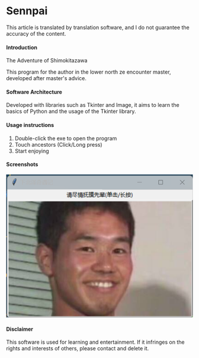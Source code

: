 # Sennpai

This article is translated by translation software, and I do not guarantee the accuracy of the content.

#### Introduction

The Adventure of Shimokitazawa

This program for the author in the lower north ze encounter master, developed after master's advice.

#### Software Architecture

Developed with libraries such as Tkinter and Image, it aims to learn the basics of Python and the usage of the Tkinter library.

#### Usage instructions

1. Double-click the exe to open the program
2. Touch ancestors (Click/Long press)
3. Start enjoying

#### Screenshots

![输入图片说明](Sennpai/resource/image/%E5%B1%8F%E5%B9%95%E6%88%AA%E5%9B%BE%202024-02-29%20005721.png)

#### Disclaimer

This software is used for learning and entertainment. If it infringes on the rights and interests of others, please contact and delete it.
